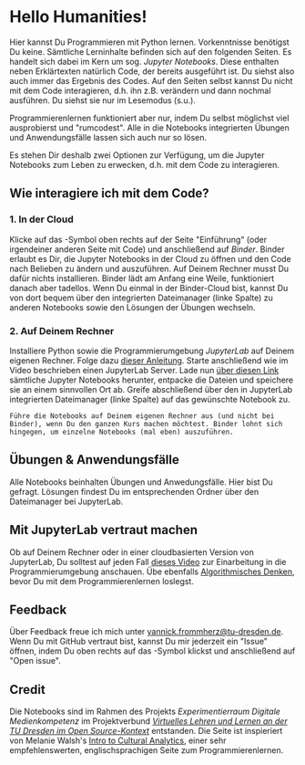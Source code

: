 # Hello Humanities!

Hier kannst Du Programmieren mit Python lernen. Vorkenntnisse benötigst Du keine. Sämtliche Lerninhalte befinden sich auf den folgenden Seiten. Es handelt sich dabei im Kern um sog. *Jupyter Notebooks*. Diese enthalten neben Erklärtexten natürlich Code, der bereits ausgeführt ist. Du siehst also auch immer das Ergebnis des Codes. Auf den Seiten selbst kannst Du nicht mit dem Code interagieren, d.h. ihn z.B. verändern und dann nochmal ausführen. Du siehst sie nur im Lesemodus (s.u.).

Programmierenlernen funktioniert aber nur, indem Du selbst möglichst viel ausprobierst und "rumcodest". Alle in die Notebooks integrierten Übungen und Anwendungsfälle lassen sich auch nur so lösen. 

Es stehen Dir deshalb zwei Optionen zur Verfügung, um die Jupyter Notebooks zum Leben zu erwecken, d.h. mit dem Code zu interagieren.

## Wie interagiere ich mit dem Code?

### 1. In der Cloud 

Klicke auf das <i class="fa fa-rocket" aria-hidden="true"></i>-Symbol oben rechts auf der Seite "Einführung" (oder irgendeiner anderen Seite mit Code) und anschließend auf *Binder*. Binder erlaubt es Dir, die Jupyter Notebooks in der Cloud zu öffnen und den Code nach Belieben zu ändern und auszuführen. Auf Deinem Rechner musst Du dafür nichts installieren. Binder lädt am Anfang eine Weile, funktioniert danach aber tadellos. Wenn Du einmal in der Binder-Cloud bist, kannst Du von dort bequem über den integrierten Dateimanager (linke Spalte) zu anderen Notebooks sowie den Lösungen der Übungen wechseln.

### 2. Auf Deinem Rechner

Installiere Python sowie die Programmierumgebung *JupyterLab* auf Deinem eigenen Rechner. Folge dazu [dieser Anleitung](https://youtu.be/7kc7IjJ731g). Starte anschließend wie im Video beschrieben einen JupyterLab Server. Lade nun [über diesen Link](https://github.com/yannickfrommherz/exdimed-student/archive/refs/heads/main.zip) sämtliche Jupyter Notebooks herunter, entpacke die Dateien und speichere sie an einem sinnvollen Ort ab. Greife abschließend über den in JupyterLab integrierten Dateimanager (linke Spalte) auf das gewünschte Notebook zu. 

```{admonition} Welche Option soll ich wählen?
Führe die Notebooks auf Deinem eigenen Rechner aus (und nicht bei Binder), wenn Du den ganzen Kurs machen möchtest. Binder lohnt sich hingegen, um einzelne Notebooks (mal eben) auszuführen.
```

## Übungen & Anwendungsfälle

Alle Notebooks beinhalten Übungen und Anwedungsfälle. Hier bist Du gefragt. Lösungen findest Du im entsprechenden Ordner über den Dateimanager bei JupyterLab.

## Mit JupyterLab vertraut machen

Ob auf Deinem Rechner oder in einer cloudbasierten Version von JupyterLab, Du solltest auf jeden Fall [dieses Video](https://youtu.be/89L5voKplA4) zur Einarbeitung in die Programmierumgebung anschauen. Übe ebenfalls [Algorithmisches Denken](https://youtu.be/L_qV6G1WKoQ), bevor Du mit dem Programmierenlernen loslegst.

## Feedback

Über Feedback freue ich mich unter yannick.frommherz@tu-dresden.de. Wenn Du mit GitHub vertraut bist, kannst Du mir jederzeit ein "Issue" öffnen, indem Du oben rechts auf das <i class="fa fa-github" style="font-size:24px"></i>-Symbol klickst und anschließend auf "Open issue".

## Credit

Die Notebooks sind im Rahmen des Projekts *Experimentierraum Digitale Medienkompetenz* im Projektverbund [*Virtuelles Lehren und Lernen an der TU Dresden im Open Source-Kontext*](https://tu-dresden.de/gsw/virtuos) entstanden. Die Seite ist inspieriert von Melanie Walsh's [Intro to Cultural Analytics](https://melaniewalsh.github.io/Intro-Cultural-Analytics/How-To-Interact-With-This-Book.html), einer sehr empfehlenswerten, englischsprachigen Seite zum Programmierenlernen.